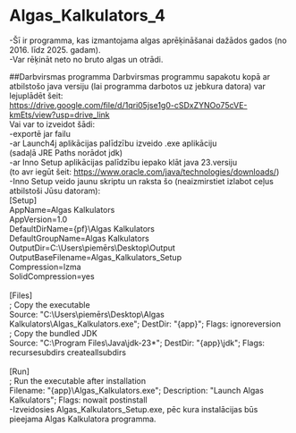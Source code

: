 # Algas_Kalkulators_4

 -Šī ir programma, kas izmantojama algas aprēķināšanai dažādos gados (no 2016. līdz 2025. gadam).<br/>
 -Var rēķināt neto no bruto algas un otrādi.

 ##Darbvirsmas programma
Darbvirsmas programmu sapakotu kopā ar atbilstošo java versiju (lai programma darbotos uz jebkura datora) var lejuplādēt šeit:<br/>
https://drive.google.com/file/d/1qri05jse1g0-cSDxZYNOo75cVE-kmEts/view?usp=drive_link<br/>
Vai var to izveidot šādi:<br/>
 -exportē jar failu<br/>
 -ar Launch4j aplikācijas palīdzību izveido .exe aplikāciju<br/>
  (sadaļā JRE Paths norādot jdk)<br/>
 -ar Inno Setup aplikācijas palīdzību iepako klāt java 23.versiju<br/>
   (to avr iegūt šeit: https://www.oracle.com/java/technologies/downloads/)<br/>
 -Inno Setup veido jaunu skriptu un raksta šo (neaizmirstiet izlabot ceļus atbilstoši Jūsu datoram):<br/>
  [Setup]<br/>
AppName=Algas Kalkulators<br/>
AppVersion=1.0<br/>
DefaultDirName={pf}\Algas Kalkulators<br/>
DefaultGroupName=Algas Kalkulators<br/>
OutputDir=C:\Users\piemērs\Desktop\Output<br/>
OutputBaseFilename=Algas_Kalkulators_Setup<br/>
Compression=lzma<br/>
SolidCompression=yes<br/>
<br/>
[Files]<br/>
; Copy the executable<br/>
Source: "C:\Users\piemērs\Desktop\Algas Kalkulators\Algas_Kalkulators.exe"; DestDir: "{app}"; Flags: ignoreversion<br/>
; Copy the bundled JDK<br/>
Source: "C:\Program Files\Java\jdk-23\*"; DestDir: "{app}\jdk"; Flags: recursesubdirs createallsubdirs<br/>
<br/>
[Run]<br/>
; Run the executable after installation<br/>
Filename: "{app}\Algas_Kalkulators.exe"; Description: "Launch Algas Kalkulators"; Flags: nowait postinstall<br/>
-Izveidosies Algas_Kalkulators_Setup.exe, pēc kura instalācijas būs pieejama Algas Kalkulatora programma.<br/>

 
